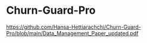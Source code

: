 # Churn-Guard-Pro

https://github.com/Hansa-Hettiarachchi/Churn-Guard-Pro/blob/main/Data_Management_Paper_updated.pdf
